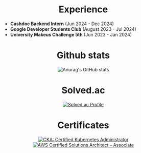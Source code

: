 <div align=center><h1> Experience </h1></div>

- **Cashdoc Backend Intern** (Jun 2024 - Dec 2024)
- **Google Developer Students Club** (August 2023 - Jul 2024)
- **University Makeus Challenge 5th** (Jun 2023 - Jan 2024)

<div align=center><h1> Github stats </h1></div>

<div align=center>

![Anurag's GitHub stats](https://github-readme-stats.vercel.app/api?username=boms03&show_icons=true&theme=radical)

</div>
<div align=center><h1> Solved.ac</h1></div>

<div align=center>
  
[![Solved.ac Profile](http://mazassumnida.wtf/api/v2/generate_badge?boj=beomsuyoo)](https://solved.ac/profile/beomsuyoo)

</div>

<div align=center><h1> Certificates </h1></div>

<div align="center">

<!--START_SECTION:badges-->
[![CKA: Certified Kubernetes Administrator](https://images.credly.com/size/110x110/images/8b8ed108-e77d-4396-ac59-2504583b9d54/cka_from_cncfsite__281_29.png)](http://www.credly.com/badges/277e962b-eda5-40eb-8b93-8a1bd8986b8f "CKA: Certified Kubernetes Administrator")
[![AWS Certified Solutions Architect – Associate](https://images.credly.com/size/110x110/images/0e284c3f-5164-4b21-8660-0d84737941bc/image.png)](http://www.credly.com/badges/b068e19b-e27c-403b-8a99-3bc5e41b394e "AWS Certified Solutions Architect – Associate")
<!--END_SECTION:badges-->

</div>
